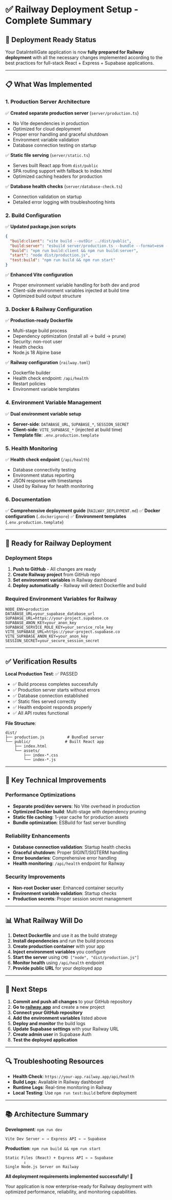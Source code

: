 # ✅ Railway Deployment Setup - Complete Summary

## 🎯 **Deployment Ready Status**

Your DataIntelliGate application is now **fully prepared for Railway deployment** with all the necessary changes implemented according to the best practices for full-stack React + Express + Supabase applications.

---

## 📋 **What Was Implemented**

### **1. Production Server Architecture**
✅ **Created separate production server** (`server/production.ts`)
- No Vite dependencies in production
- Optimized for cloud deployment
- Proper error handling and graceful shutdown
- Environment variable validation
- Database connection testing on startup

✅ **Static file serving** (`server/static.ts`)
- Serves built React app from `dist/public`
- SPA routing support with fallback to index.html
- Optimized caching headers for production

✅ **Database health checks** (`server/database-check.ts`)
- Connection validation on startup
- Detailed error logging with troubleshooting hints

### **2. Build Configuration**
✅ **Updated package.json scripts**
```json
{
  "build:client": "vite build --outDir ../dist/public",
  "build:server": "esbuild server/production.ts --bundle --format=esm --outdir=dist",
  "build": "npm run build:client && npm run build:server",
  "start": "node dist/production.js",
  "test:build": "npm run build && npm run start"
}
```

✅ **Enhanced Vite configuration**
- Proper environment variable handling for both dev and prod
- Client-side environment variables injected at build time
- Optimized build output structure

### **3. Docker & Railway Configuration**
✅ **Production-ready Dockerfile**
- Multi-stage build process
- Dependency optimization (install all → build → prune)
- Security: non-root user
- Health checks
- Node.js 18 Alpine base

✅ **Railway configuration** (`railway.toml`)
- Dockerfile builder
- Health check endpoint: `/api/health`
- Restart policies
- Environment variable templates

### **4. Environment Variable Management**
✅ **Dual environment variable setup**
- **Server-side**: `DATABASE_URL`, `SUPABASE_*`, `SESSION_SECRET`
- **Client-side**: `VITE_SUPABASE_*` (injected at build time)
- **Template file**: `.env.production.template`

### **5. Health Monitoring**
✅ **Health check endpoint** (`/api/health`)
- Database connectivity testing
- Environment status reporting
- JSON response with timestamps
- Used by Railway for health monitoring

### **6. Documentation**
✅ **Comprehensive deployment guide** (`RAILWAY_DEPLOYMENT.md`)
✅ **Docker configuration** (`.dockerignore`)
✅ **Environment templates** (`.env.production.template`)

---

## 🚀 **Ready for Railway Deployment**

### **Deployment Steps**
1. **Push to GitHub** - All changes are ready
2. **Create Railway project** from GitHub repo
3. **Set environment variables** in Railway dashboard
4. **Deploy automatically** - Railway will detect Dockerfile and build

### **Required Environment Variables for Railway**
```env
NODE_ENV=production
DATABASE_URL=your_supabase_database_url
SUPABASE_URL=https://your-project.supabase.co
SUPABASE_ANON_KEY=your_anon_key
SUPABASE_SERVICE_ROLE_KEY=your_service_role_key
VITE_SUPABASE_URL=https://your-project.supabase.co
VITE_SUPABASE_ANON_KEY=your_anon_key
SESSION_SECRET=your_secure_session_secret
```

---

## ✅ **Verification Results**

**Local Production Test**: ✅ PASSED
- ✅ Build process completes successfully
- ✅ Production server starts without errors
- ✅ Database connection established
- ✅ Static files served correctly
- ✅ Health endpoint responds properly
- ✅ All API routes functional

**File Structure**:
```
dist/
├── production.js          # Bundled server
└── public/               # Built React app
    ├── index.html
    └── assets/
        ├── index-*.css
        └── index-*.js
```

---

## 🔧 **Key Technical Improvements**

### **Performance Optimizations**
- **Separate prod/dev servers**: No Vite overhead in production
- **Optimized Docker build**: Multi-stage with dependency pruning  
- **Static file caching**: 1-year cache for production assets
- **Bundle optimization**: ESBuild for fast server bundling

### **Reliability Enhancements**
- **Database connection validation**: Startup health checks
- **Graceful shutdown**: Proper SIGINT/SIGTERM handling
- **Error boundaries**: Comprehensive error handling
- **Health monitoring**: `/api/health` endpoint for Railway

### **Security Improvements**
- **Non-root Docker user**: Enhanced container security
- **Environment variable validation**: Startup checks
- **Production secrets**: Proper session secret management

---

## 📊 **What Railway Will Do**

1. **Detect Dockerfile** and use it as the build strategy
2. **Install dependencies** and run the build process
3. **Create production container** with your app
4. **Inject environment variables** you configure
5. **Start the server** using `CMD ["node", "dist/production.js"]`
6. **Monitor health** using `/api/health` endpoint
7. **Provide public URL** for your deployed app

---

## 🎯 **Next Steps**

1. **Commit and push all changes** to your GitHub repository
2. **Go to [railway.app](https://railway.app)** and create a new project
3. **Connect your GitHub repository**
4. **Add the environment variables** listed above
5. **Deploy and monitor** the build logs
6. **Update Supabase settings** with your Railway URL
7. **Create admin user** in Supabase Auth
8. **Test the deployed application**

---

## 🔍 **Troubleshooting Resources**

- **Health Check**: `https://your-app.railway.app/api/health`
- **Build Logs**: Available in Railway dashboard
- **Runtime Logs**: Real-time monitoring in Railway
- **Local Testing**: Use `npm run test:build` before deployment

---

## 📚 **Architecture Summary**

**Development**: `npm run dev`
```
Vite Dev Server ← → Express API ← → Supabase
```

**Production**: `npm run build && npm run start`
```
Static Files (React) + Express API ← → Supabase
        ↓
Single Node.js Server on Railway
```

**All deployment requirements implemented successfully! 🎉**

Your application is now enterprise-ready for Railway deployment with optimized performance, reliability, and monitoring capabilities.

